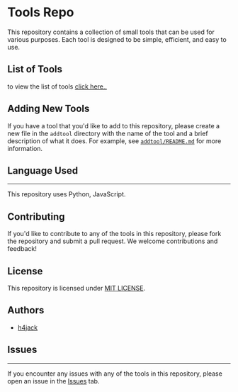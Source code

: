 # Tools Repo

This repository contains a collection of small tools that can be used for various purposes. Each tool is designed to be simple, efficient, and easy to use.

## List of Tools
to view the list of tools [click here..](https://github.com/h4jack/tools/tree/main/LIST.md)

## Adding New Tools

If you have a tool that you'd like to add to this repository, please create a new file in the `addtool` directory with the name of the tool and a brief description of what it does. For example, see [`addtool/README.md`](https://github.com/h4jack/tools/tree/main/addtool/README.md) for more information.

## Language Used
----------------

This repository uses Python, JavaScript.

## Contributing

If you'd like to contribute to any of the tools in this repository, please fork the repository and submit a pull request. We welcome contributions and feedback!

## License
This repository is licensed under [MIT LICENSE](https://github.com/h4jack/tools/tree/main/LICENSE).

## Authors

* [h4jack](https://github.com/h4jack)

## Issues
---------

If you encounter any issues with any of the tools in this repository, please open an issue in the [Issues](https://github.com/h4jack/tools/issues) tab.
